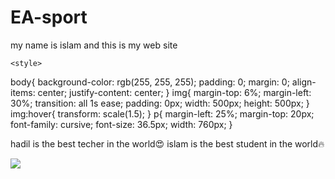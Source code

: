 # EA-sport
my name is islam and this is my web site
<!DOCTYPE html>
<html lang="en">
<head>
    <meta charset="UTF-8">
    <meta name="viewport" content="width=device-width, initial-scale=1.0">
    <title>love</title>

    <style>

body{
    background-color: rgb(255, 255, 255);
    padding: 0;
    margin: 0;
    align-items: center;
    justify-content: center;
}
img{
    margin-top: 6%;
    margin-left: 30%;
    transition: all 1s ease;
    padding: 0px;
    width: 500px;
    height: 500px;
}
img:hover{
    transform: scale(1.5);
}
p{
    margin-left: 25%;
    margin-top: 20px;
    font-family: cursive;
    font-size: 36.5px;
    width: 760px;
}


    



</style>
</head>
<body>
        <p>hadil is the best techer in the world😍 islam is the best student in the world​​🔥​​</p>
        <img src="d:\EA sport\téléchargement.png">
</body>
</html>
